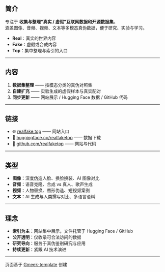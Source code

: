## 简介

专注于 **收集与整理“真实 / 虚假”互联网数据和开源数据集**。  
涵盖图像、音频、视频、文本等多模态真伪数据，便于研究、实验与学习。

- **Real**：真实的世界内容  
- **Fake**：虚假或合成内容  
- **Top**：集中整理与索引的入口  

---

## 内容
1. **数据集整理** —— 按模态分类的真伪对照集  
2. **自建扩充** —— 实验生成的虚假样本与真实配对  
3. **同步更新** —— 网站展示 / Hugging Face 数据 / GitHub 代码
---

## 链接
- 🌐 [realfake.top](http://realfake.top) —— 网站入口  
- 🤗 [huggingface.co/realfaketop](https://huggingface.co/realfaketop) —— 数据下载  
- 🐙 [github.com/realfaketop](https://github.com/realfaketop) —— 网站与代码  

---

## 类型
- **图像**：深度伪造人脸、换脸换装、AI 图像对比  
- **音频**：语音克隆、合成 vs 真人、歌声生成  
- **视频**：人物替换、唇形伪造、短视频案例  
- **文本**：AI 生成与人类撰写对比、多语言语料  

---

## 理念
- **索引为主**：网站集中展示，文件托管于 Hugging Face / GitHub  
- **公开透明**：仅收录可合法访问的数据  
- **研究导向**：服务于真伪鉴别研究与应用  
- **持续更新**：紧跟 AI 技术演进  

---

页面基于 [Gmeek-template](https://github.com/new?template_name=Gmeek-template&template_owner=Meekdai) 创建